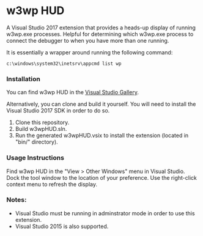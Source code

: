 # w3wp HUD
A Visual Studio 2017 extension that provides a heads-up display of running w3wp.exe processes. Helpful for determining which w3wp.exe process to connect the debugger to when you have more than one running.

It is essentially a wrapper around running the following command:
```
c:\windows\system32\inetsrv\appcmd list wp
```
### Installation

You can find w3wp HUD in the [Visual Studio Gallery](https://visualstudiogallery.msdn.microsoft.com/f6b20277-984e-4c4b-a3ac-f1713f2437cd).

Alternatively, you can clone and build it yourself. You will need to install the Visual Studio 2017 SDK in order to do so. 

1. Clone this repository.
2. Build w3wpHUD.sln.
2. Run the generated w3wpHUD.vsix to install the extension (located in "bin/" directory).

### Usage Instructions

Find w3wp HUD in the "View > Other Windows" menu in Visual Studio. Dock the tool window to the location of your preference. Use the right-click context menu to refresh the display.

### Notes:
* Visual Studio must be running in adminstrator mode in order to use this extension.
* Visual Studio 2015 is also supported.

